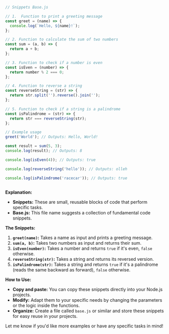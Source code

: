 ```javascript
// Snippets Base.js

// 1.  Function to print a greeting message
const greet = (name) => {
  console.log(`Hello, ${name}!`);
};

// 2. Function to calculate the sum of two numbers
const sum = (a, b) => {
  return a + b;
};

// 3. Function to check if a number is even
const isEven = (number) => {
  return number % 2 === 0;
};

// 4. Function to reverse a string
const reverseString = (str) => {
  return str.split('').reverse().join('');
};

// 5. Function to check if a string is a palindrome
const isPalindrome = (str) => {
  return str === reverseString(str);
};

// Example usage
greet('World'); // Outputs: Hello, World!

const result = sum(5, 3);
console.log(result); // Outputs: 8

console.log(isEven(4)); // Outputs: true

console.log(reverseString('hello')); // Outputs: olleh

console.log(isPalindrome('racecar')); // Outputs: true



```

**Explanation:**

* **Snippets:** These are small, reusable blocks of code that perform specific tasks. 
* **Base.js:** This file name suggests a collection of fundamental code snippets.

**The Snippets:**

1.  **`greet(name)`:**  Takes a name as input and prints a greeting message.
2.  **`sum(a, b)`:** Takes two numbers as input and returns their sum.
3.  **`isEven(number)`:** Takes a number and returns `true` if it's even, `false` otherwise.
4.  **`reverseString(str)`:** Takes a string and returns its reversed version.
5.  **`isPalindrome(str)`:** Takes a string and returns `true` if it's a palindrome (reads the same backward as forward), `false` otherwise.

**How to Use:**

* **Copy and paste:** You can copy these snippets directly into your Node.js projects.
* **Modify:**  Adapt them to your specific needs by changing the parameters or the logic inside the functions.
* **Organize:**  Create a file called `base.js` or similar and store these snippets for easy reuse in your projects.



Let me know if you'd like more examples or have any specific tasks in mind!
